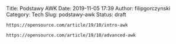 Title: Podstawy AWK
Date: 2019-11-05 17:39
Author: filipgorczynski
Category: Tech
Slug: podstawy-awk
Status: draft

`https://opensource.com/article/19/10/intro-awk`

`https://opensource.com/article/19/10/advanced-awk`

 
